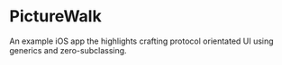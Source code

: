 # PictureWalk
An example iOS app the highlights crafting protocol orientated UI using generics and zero-subclassing.
